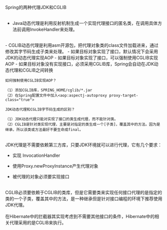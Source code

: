 Spring的两种代理JDK和CGLIB<br/>
<br/>
- Java动态代理是利用反射机制生成一个实现代理接口的匿名类，在调用具体方法前调用InvokeHandler来处理。
<br/>
- CGLIB动态代理是利用asm开源包，把代理对象类的class文件加载进来，通过修改其字节码生成子类来处理。
	- 如果目标对象实现了接口，默认情况下会采用JDK的动态代理实现AOP
	- 如果目标对象实现了接口，可以强制使用CGLIB实现AOP
	- 如果目标对象没有实现接口，必须采用CGLIB库，Spring会自动在JDK动态代理和CGLIB之间转换
	
```
如何强制使用CGLIB实现AOP？

（1）添加CGLIB库，SPRING_HOME/cglib/*.jar
（2）在Spring配置文件中加入<aop:aspectj-autoproxy proxy-target-class="true">

JDK动态代理和CGLIB字节码生成的区别？

（1）JDK动态代理只能对实现了接口的类生成代理，而不能针对类。
（2）CGLIB是针对类实现代理，主要是对指定的类生成一个[子类]，覆盖其中的方法。因为是继承，所以该类或方法最好不要生命成final。
```
<br/>
JDK代理是不需要依赖第三方库，只要JDK环境就可以进行代理，它有几个要求：

- 实现 InvocationHandler

- 使用Proxy.newProxyInstance产生代理对象

- 被代理的对象必须要实现接口

<br/>
CGLIB必须要依赖于CGLIB的类库，但是它需要类来实现任何接口代理的是指定的类的一个子类，覆盖其中的方法，是一种继承但是针对接口编程的环境下推荐使用JDK代理。<br/>
<br/>
在Hibernate中的拦截器其实现考虑到不需要其他接口的条件，Hibernate中的相关代理采用的是CGLIB来执行。